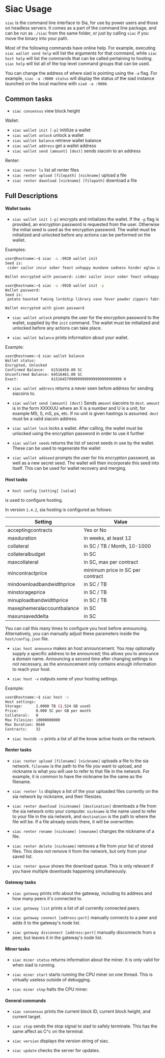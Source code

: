 Siac Usage
==========

`siac` is the command line interface to Sia, for use by power users and
those on headless servers. It comes as a part of the command line
package, and can be run as `./siac` from the same folder, or just by
calling `siac` if you move the binary into your path.

Most of the following commands have online help. For example, executing
`siac wallet send help` will list the arguments for that command,
while `siac host help` will list the commands that can be called
pertaining to hosting. `siac help` will list all of the top level
command groups that can be used.

You can change the address of where siad is pointing using the `-a`
flag. For example, `siac -a :9000 status` will display the status of
the siad instance launched on the local machine with `siad -a :9000`.

Common tasks
------------
* `siac consensus` view block height

Wallet:
* `siac wallet init [-p]` initilize a wallet
* `siac wallet unlock` unlock a wallet
* `siac wallet balance` retrieve wallet balance
* `siac wallet address` get a wallet address
* `siac wallet send [amount] [dest]` sends siacoin to an address

Renter:
* `siac renter ls` list all renter files
* `siac renter upload [filepath] [nickname]` upload a file
* `siac renter download [nickname] [filepath]` download a file


Full Descriptions
-----------------

#### Wallet tasks

* `siac wallet init [-p]` encrypts and initializes the wallet. If the
`-p` flag is provided, an encryption password is requested from the
user. Otherwise the initial seed is used as the encryption
password. The wallet must be initialized and unlocked before any
actions can be performed on the wallet.

Examples:
```bash
user@hostname:~$ siac -a :9920 wallet init
Seed is:
 cider sailor incur sober feast unhappy mundane sadness hinder aglow imitate amaze duties arrow gigantic uttered inflamed girth myriad jittery hexagon nail lush reef sushi pastry southern inkling acquire

Wallet encrypted with password: cider sailor incur sober feast unhappy mundane sadness hinder aglow imitate amaze duties arrow gigantic uttered inflamed girth myriad jittery hexagon nail lush reef sushi pastry southern inkling acquire
```

```bash
user@hostname:~$ siac -a :9920 wallet init -p
Wallet password:
Seed is:
 potato haunted fuming lordship library vane fever powder zippers fabrics dexterity hoisting emails pebbles each vampire rockets irony summon sailor lemon vipers foxes oneself glide cylinder vehicle mews acoustic

Wallet encrypted with given password
```

* `siac wallet unlock` prompts the user for the encryption password
to the wallet, supplied by the `init` command. The wallet must be
initialized and unlocked before any actions can take place.

* `siac wallet balance` prints information about your wallet.

Example:
```bash
user@hostname:~$ siac wallet balance
Wallet status:
Encrypted, Unlocked
Confirmed Balance:   61516458.00 SC
Unconfirmed Balance: 64516461.00 SC
Exact:               61516457999999999999999999999999 H
```

* `siac wallet address` returns a never seen before address for sending
siacoins to.

* `siac wallet send [amount] [dest]` Sends `amount` siacoins to
`dest`. `amount` is in the form XXXXUU where an X is a number and U is
a unit, for example MS, S, mS, ps, etc. If no unit is given hastings
is assumed. `dest` must be a valid siacoin address.

* `siac wallet lock` locks a wallet. After calling, the wallet must be unlocked
using the encryption password in order to use it further

* `siac wallet seeds` returns the list of secret seeds in use by the
wallet. These can be used to regenerate the wallet

* `siac wallet addseed` prompts the user for his encryption password,
as well as a new secret seed. The wallet will then incorporate this
seed into itself. This can be used for wallet recovery and merging.

#### Host tasks
* `host config [setting] [value]`

is used to configure hosting.

In version `1.4.2`, sia hosting is configured as follows:

| Setting                    | Value                                           |
| ---------------------------|-------------------------------------------------|
| acceptingcontracts         | Yes or No                                       |
| maxduration                | in weeks, at least 12                           |
| collateral                 | in SC / TB / Month, 10-1000                     |
| collateralbudget           | in SC                                           |
| maxcollateral              | in SC, max per contract                         |
| mincontractprice           | minimum price in SC per contract                |
| mindownloadbandwidthprice  | in SC / TB                                      |
| minstorageprice            | in SC / TB                                      |
| minuploadbandwidthprice    | in SC / TB                                      |
| maxephemeralaccountbalance | in SC                                           |
| maxunsaveddelta            | in SC                                           |

You can call this many times to configure you host before
announcing. Alternatively, you can manually adjust these parameters
inside the `host/config.json` file.

* `siac host announce` makes an host announcement. You may optionally
supply a specific address to be announced; this allows you to announce a domain
name. Announcing a second time after changing settings is not necessary, as the
announcement only contains enough information to reach your host.

* `siac host -v` outputs some of your hosting settings.

Example:
```bash
user@hostname:~$ siac host -v
Host settings:
Storage:      2.0000 TB (1.524 GB used)
Price:        0.000 SC per GB per month
Collateral:   0
Max Filesize: 10000000000
Max Duration: 8640
Contracts:    32
```

* `siac hostdb -v` prints a list of all the know active hosts on the
network.

#### Renter tasks
* `siac renter upload [filename] [nickname]` uploads a file to the sia
network. `filename` is the path to the file you want to upload, and
nickname is what you will use to refer to that file in the
network. For example, it is common to have the nickname be the same as
the filename.

* `siac renter ls` displays a list of the your uploaded files
currently on the sia network by nickname, and their filesizes.

* `siac renter download [nickname] [destination]` downloads a file
from the sia network onto your computer. `nickname` is the name used
to refer to your file in the sia network, and `destination` is the
path to where the file will be. If a file already exists there, it
will be overwritten.

* `siac renter rename [nickname] [newname]` changes the nickname of a
  file.

* `siac renter delete [nickname]` removes a file from your list of
stored files. This does not remove it from the network, but only from
your saved list.

* `siac renter queue` shows the download queue. This is only relevant
if you have multiple downloads happening simultaneously.

#### Gateway tasks
* `siac gateway` prints info about the gateway, including its address and how
many peers it's connected to.

* `siac gateway list` prints a list of all currently connected peers.

* `siac gateway connect [address:port]` manually connects to a peer and adds it
to the gateway's node list.

* `siac gateway disconnect [address:port]` manually disconnects from a peer, but
leaves it in the gateway's node list.

#### Miner tasks
* `siac miner status` returns information about the miner. It is only
valid for when siad is running.

* `siac miner start` starts running the CPU miner on one thread. This
is virtually useless outside of debugging.

* `siac miner stop` halts the CPU miner.

#### General commands
* `siac consensus` prints the current block ID, current block height, and
current target.

* `siac stop` sends the stop signal to siad to safely terminate. This
has the same affect as C^c on the terminal.

* `siac version` displays the version string of siac.

* `siac update` checks the server for updates.
